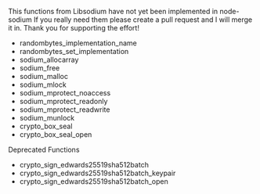 This functions from Libsodium have not yet been implemented in node-sodium
If you really need them please create a pull request and I will merge it in. Thank you for supporting the effort!
    
  * randombytes_implementation_name
  * randombytes_set_implementation
  * sodium_allocarray
  * sodium_free
  * sodium_malloc
  * sodium_mlock
  * sodium_mprotect_noaccess
  * sodium_mprotect_readonly
  * sodium_mprotect_readwrite
  * sodium_munlock
  * crypto_box_seal
  * crypto_box_seal_open
  
Deprecated Functions
  
  * crypto_sign_edwards25519sha512batch
  * crypto_sign_edwards25519sha512batch_keypair
  * crypto_sign_edwards25519sha512batch_open
  
